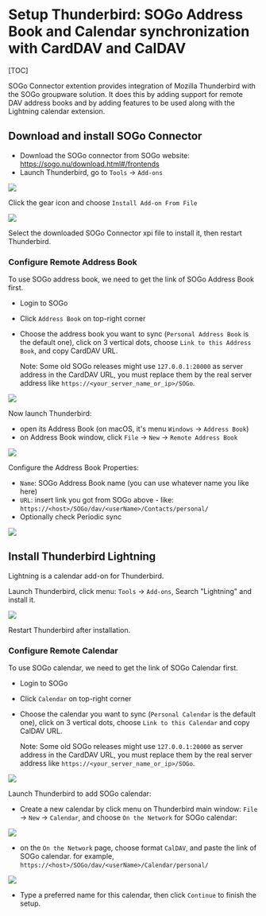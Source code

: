 # Setup Thunderbird: SOGo Address Book and Calendar synchronization with CardDAV and CalDAV

[TOC]

SOGo Connector extention provides integration of Mozilla Thunderbird with the SOGo groupware solution. It does this by adding support for remote DAV address books and by adding features to be used along with the Lightning calendar extension.

## Download and install SOGo Connector

* Download the SOGo connector from SOGo website: <https://sogo.nu/download.html#/frontends>
* Launch Thunderbird, go to `Tools` -> `Add-ons`

![](./images/thunderbird/sogo_menu_addons.png)

Click the gear icon and choose `Install Add-on From File`

![](./images/thunderbird/sogo_install_addons_from_file.png)

Select the downloaded SOGo Connector xpi file to install it, then restart Thunderbird.

### Configure Remote Address Book

To use SOGo address book, we need to get the link of SOGo Address Book first.

* Login to SOGo
* Click `Address Book` on top-right corner
* Choose the address book you want to sync (`Personal Address Book` is the
  default one), click on 3 vertical dots, choose `Link to this Address Book`,
  and copy CardDAV URL.

    Note: Some old SOGo releases might use `127.0.0.1:20000` as server
    address in the CardDAV URL, you must replace them by the real server
    address like `https://<your_server_name_or_ip>/SOGo`.

![](./images/thunderbird/sogo_link_to_address_book.png)

Now launch Thunderbird:

* open its Address Book (on macOS, it's menu `Windows` -> `Address Book`)
* on Address Book window, click `File` -> `New` -> `Remote Address Book`

![](./images/thunderbird/sogo_new_remote_address_book.png)

Configure the Address Book Properties:

* `Name`: SOGo Address Book name (you can use whatever name you like here)
* `URL`: insert link you got from SOGo above - like: `https://<host>/SOGo/dav/<userName>/Contacts/personal/`
* Optionally check Periodic sync

![](./images/thunderbird/sogo_remote_address_book.png)

## Install Thunderbird Lightning

Lightning is a calendar add-on for Thunderbird.

Launch Thunderbird, click menu: `Tools` -> `Add-ons`, Search "Lightning" and
install it.

![](./images/thunderbird/sogo_lightning_addon_install.png)

Restart Thunderbird after installation.

### Configure Remote Calendar

To use SOGo calendar, we need to get the link of SOGo Calendar first.

* Login to SOGo
* Click `Calendar` on top-right corner
* Choose the calendar you want to sync (`Personal Calendar` is the default one),
  click on 3 vertical dots, choose `Link to this Calendar` and copy CalDAV URL.

    Note: Some old SOGo releases might use `127.0.0.1:20000` as server
    address in the CardDAV URL, you must replace them by the real server
    address like `https://<your_server_name_or_ip>/SOGo`.

![](./images/thunderbird/sogo_link_to_calendar.png)

Launch Thunderbird to add SOGo calendar:

* Create a new calendar by click menu on Thunderbird main window: `File` ->
  `New` -> `Calendar`, and choose `On the Network` for SOGo calendar:

![](./images/thunderbird/sogo_new_calendar.png)

* on the `On the Network` page, choose format `CalDAV`, and paste the link of
  SOGo calendar. for example, `https://<host>/SOGo/dav/<userName>/Calendar/personal/`

![](./images/thunderbird/sogo_configure_calendar.png)

* Type a preferred name for this calendar, then click `Continue` to finish the
  setup.
